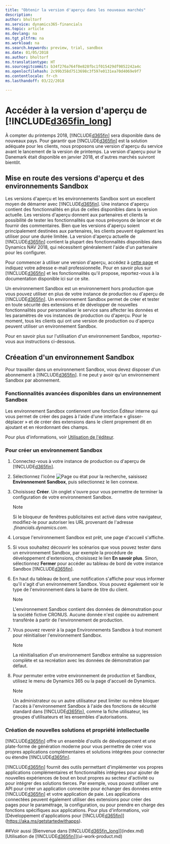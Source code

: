 ```yaml
---
title: "Obtenir la version d'aperçu dans les nouveaux marchés"
description: 
author: bholtorf
ms.service: dynamics365-financials
ms.topic: article
ms.devlang: na
ms.tgt_pltfrm: na
ms.workload: na
ms.search.keywords: preview, trial, sandbox
ms.date: 01/05/2018
ms.author: bholtorf
ms.translationtype: HT
ms.sourcegitcommit: b34f276a764f0e828fbc1f015429df9852242a4c
ms.openlocfilehash: 2c99b358d7513698c3f597e0131ea70d4069e9f7
ms.contentlocale: fr-ch
ms.lasthandoff: 03/22/2018

---
```

# <a name="access-to-the-included365finlongincludesd365finlongmdmd-preview"></a>Accéder à la version d'aperçu de [!INCLUDE[d365fin_long](includes/d365fin_long_md.md)]
À compter du printemps 2018, [!INCLUDE[d365fin](includes/d365fin_md.md)] sera disponible dans de nouveaux pays. Pour garantir que [!INCLUDE[d365fin](includes/d365fin_md.md)] est la solution adéquate pour les clients, nous proposons une version d'aperçu du service avant le lancement de la version de printemps. La version d'aperçu pour le Danemark était disponible en janvier 2018, et d'autres marchés suivront bientôt.  

## <a name="getting-started-with-previews-and-sandboxes"></a>Mise en route des versions d'aperçu et des environnements Sandbox 
Les versions d'aperçu et les environnements Sandbox sont un excellent moyen de démarrer avec [!INCLUDE[d365fin](includes/d365fin_md.md)]. Une instance d'aperçu contient des fonctionnalités en plus de celles disponibles dans la version actuelle. Les versions d'aperçu donnent aux partenaires et clients la possibilité de tester les fonctionnalités que nous prévoyons de lancer et de fournir des commentaires. Bien que les versions d'aperçu soient principalement destinées aux partenaires, les clients peuvent également les utiliser pour une durée limitée. La version d'aperçu actuelle de [!INCLUDE[d365fin](includes/d365fin_md.md)] contient la plupart des fonctionnalités disponibles dans Dynamics NAV 2018, qui nécessitent généralement l'aide d'un partenaire pour les configurer. 

Pour commencer à utiliser une version d'aperçu, accédez à [cette page](https://go.microsoft.com/fwlink/?linkid=866045) et indiquez votre adresse e-mail professionnelle. Pour en savoir plus sur [!INCLUDE[d365fin](includes/d365fin_md.md)] et les fonctionnalités qu'il propose, reportez-vous à la documentation disponible ici sur ce site.

Un environnement Sandbox est un environnement hors production que vous pouvez utiliser en plus de votre instance de production ou d'aperçu de [!INCLUDE[d365fin](includes/d365fin_md.md)]. Un environnement Sandbox permet de créer et tester en toute sécurité des extensions et de développer de nouvelles fonctionnalités pour personnaliser le service sans affecter les données et les paramètres de vos instances de production ou d'aperçu. Pour le moment, tous les clients qui ont une version de production ou d'aperçu peuvent utiliser un environnement Sandbox. 

Pour en savoir plus sur l'utilisation d'un environnement Sandbox, reportez-vous aux instructions ci-dessous.

## <a name="creating-a-sandbox-environment"></a>Créeation d'un environnement Sandbox
Pour travailler dans un environnement Sandbox, vous devez disposer d'un abonnement à [!INCLUDE[d365fin](includes/d365fin_md.md)]. Il ne peut y avoir qu'un environnement Sandbox par abonnement.

### <a name="advanced-functionality-available-in-a-sandbox-environment"></a>Fonctionnalités avancées disponibles dans un environnement Sandbox
Les environnement Sandbox contiennent une fonction Éditeur interne qui vous permet de créer des pages à l'aide d'une interface « glisser-déplacer » et de créer des extensions dans le client proprement dit en ajoutant et en réordonnant des champs.

Pour plus d'informations, voir [Utilisation de l'éditeur](https://docs.microsoft.com/en-us/dynamics-nav/developer/devenv-inclient-designer).

### <a name="to-create-a-sandbox-environment"></a>Pour créer un environnement Sandbox
1.  Connectez-vous à votre instance de production ou d'aperçu de [!INCLUDE[d365fin](includes/d365fin_md.md)].  
2.  Sélectionnez l'icône ![Page ou état pour la recherche](media/ui-search/search_small.png "Page ou état pour la recherche"), saisissez **Environnement Sandbox**, puis sélectionnez le lien connexe.
3.  Choisissez **Créer**. Un onglet s'ouvre pour vous permettre de terminer la configuration de votre environnement Sandbox.
  
    > [!Note]
    > Si le bloqueur de fenêtres publicitaires est activé dans votre navigateur, modifiez-le pour autoriser les URL provenant de l'adresse *.financials.dynamics.com*.  
  
4.  Lorsque l'environnement Sandbox est prêt, une page d'accueil s'affiche.  
5.  Si vous souhaitez découvrir les scénarios que vous pouvez tester dans un environnement Sandbox, par exemple la procédure de développement d'extensions, choisissez le lien **En savoir plus**. Sinon, sélectionnez **Fermer** pour accéder au tableau de bord de votre instance Sandbox [!INCLUDE[d365fin](includes/d365fin_md.md)].  
6.  En haut du tableau de bord, une notification s'affiche pour vous informer qu'il s'agit d'un environnement Sandbox. Vous pouvez également voir le type de l'environnement dans la barre de titre du client.
  
    > [!Note]
    > L'environnement Sandbox contient des données de démonstration pour la société fictive CRONUS. Aucune donnée n'est copiée ou autrement transférée à partir de l'environnement de production.  
  
7.  Vous pouvez revenir à la page Environnements Sandbox à tout moment pour réinitialiser l'environnement Sandbox.
  
    > [!Note]
    > La réinitialisation d'un environnement Sandbox entraîne sa suppression complète et sa recréation avec les données de démonstration par défaut.  
  
8.  Pour permuter entre votre environnement de production et Sandbox, utilisez le menu de Dynamics 365 ou la page d'accueil de Dynamics.
  
    > [!Note]
    > Un administrateur ou un autre utilisateur peut limiter ou même bloquer l'accès à l'environnement Sandbox à l'aide des fonctions de sécurité standard dans [!INCLUDE[d365fin](includes/d365fin_md.md)], comme la fiche utilisateur, les groupes d'utilisateurs et les ensembles d'autorisations.  
  
### <a name="building-new-solutions-and-intellectual-property"></a>Création de nouvelles solutions et propriété intellectuelle
[!INCLUDE[d365fin](includes/d365fin_md.md)] offre un ensemble d'outils de développement et une plate-forme de génération moderne pour vous permettre de créer vos propres applications complémentaires et solutions intégrées pour connecter ou étendre [!INCLUDE[d365fin](includes/d365fin_md.md)].

[!INCLUDE[d365fin](includes/d365fin_md.md)] fournit des outils permettant d'implémenter vos propres applications complémentaires et fonctionnalités intégrées pour ajouter de nouvelles expériences de bout en bout propres au secteur d'activité ou pour intégrer des solutions tierces. Par exemple, vous pouvez utiliser une API pour créer un application connectée pour échanger des données entre [!INCLUDE[d365fin](includes/d365fin_md.md)] et votre application de paie. Les applications connectées peuvent également utiliser des extensions pour créer des pages pour le paramétrage, la configuration, ou pour prendre en charge des fonctions spécifiques aux applications. Pour plus d'informations, voir [Développement d'applications pour [!INCLUDE[d365fin](includes/d365fin_md.md)]](https://aka.ms/getstartedwithapps).

##<a name="see-also"></a>Voir aussi
[Bienvenue dans [!INCLUDE[d365fin_long](includes/d365fin_long_md.md)]](index.md)  
[Utilisation de [!INCLUDE[d365fin](includes/d365fin_md.md)]](ui-work-product.md)  
